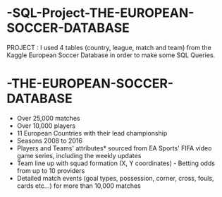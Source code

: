# -SQL-Project-THE-EUROPEAN-SOCCER-DATABASE
PROJECT :  I used 4 tables (country, league, match and team) from the Kaggle European Soccer Database in order to make some SQL Queries.
# -THE-EUROPEAN-SOCCER-DATABASE
+ Over 25,000 matches
+ Over 10,000 players
+ 11 European Countries with their lead championship
+ Seasons 2008 to 2016
+ Players and Teams' attributes* sourced from EA Sports' FIFA video game series, including the weekly updates
+ Team line up with squad formation (X, Y coordinates) - Betting odds from up to 10 providers
+ Detailed match events (goal types, possession, corner, cross, fouls, cards etc…) for more than 10,000 matches
